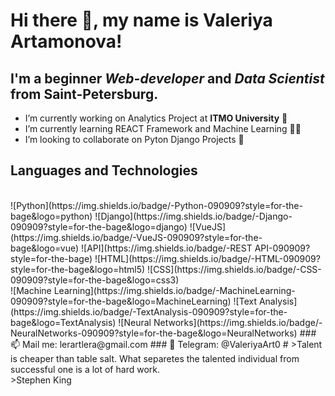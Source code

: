 # Hi there 👋, my name is **Valeriya Artamonova**!
## I'm a beginner *Web-developer* and *Data Scientist* from Saint-Petersburg.
- I’m currently working on Analytics Project at **ITMO University** 🔭 
- I’m currently learning REACT Framework and Machine Learning 👩‍💻
- I’m looking to collaborate on Pyton Django Projects 👯 
## Languages and Technologies 
</br>
![Python](https://img.shields.io/badge/-Python-090909?style=for-the-bage&logo=python)
![Django](https://img.shields.io/badge/-Django-090909?style=for-the-bage&logo=django)
![VueJS](https://img.shields.io/badge/-VueJS-090909?style=for-the-bage&logo=vue)
![API](https://img.shields.io/badge/-REST&#032;API-090909?style=for-the-bage) 
![HTML](https://img.shields.io/badge/-HTML-090909?style=for-the-bage&logo=html5)
![CSS](https://img.shields.io/badge/-CSS-090909?style=for-the-bage&logo=css3)
</br>
![Machine Learning](https://img.shields.io/badge/-MachineLearning-090909?style=for-the-bage&logo=MachineLearning)
![Text Analysis](https://img.shields.io/badge/-TextAnalysis-090909?style=for-the-bage&logo=TextAnalysis)
![Neural Networks](https://img.shields.io/badge/-NeuralNetworks-090909?style=for-the-bage&logo=NeuralNetworks)
### 📫 Mail me: lerartlera@gmail.com
### 📱 Telegram: @ValeriyaArt0
#
>Talent is cheaper than table salt. What separetes the talented individual from successful one is a lot of hard work. </br>
>Stephen King

